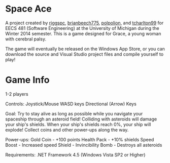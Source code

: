 Space Ace
=========

A project created by [riggspc](https://github.com/riggspc), [brianbeech775](https://github.com/brianbeech775), [polpolion](https://github.com/polpolion), and [tcharlton99](https://github.com/tcharlton99) for EECS 481 (Software Engineering) at the University of Michigan during the Winter 2014 semester. This is a game designed for Grace, a young woman with cerebral palsy.

The game will eventually be released on the Windows App Store, or you can download the source and Visual Studio project files and compile yourself to play!


Game Info
=========
1-2 players

Controls:
Joystick/Mouse
WASD keys
Directional (Arrow) Keys

Goal:
Try to stay alive as long as possible while you navigate your spaceship through an asteroid field! Colliding with asteroids will damage your ship's shields. When your ship's shields reach 0%, your ship will explode! Collect coins and other power-ups along the way.

Power-ups:
Gold Coin - +100 points
Health Pack - +10% shields
Speed Boost - Increased speed
Shield - Invincibility
Bomb - Destroys all asteroids

Requirements:
.NET Framework 4.5 (Windows Vista SP2 or Higher)

